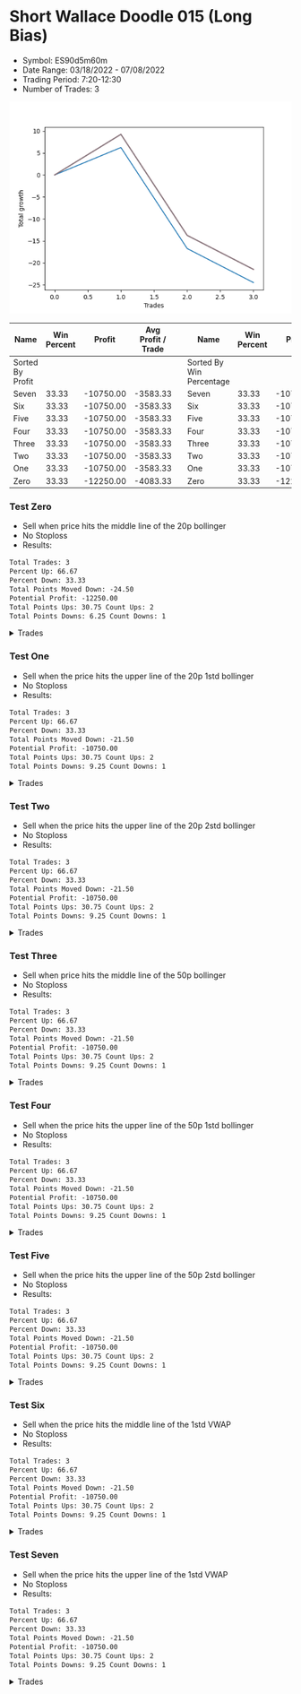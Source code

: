 # Short Wallace Doodle 015 (Long Bias)
- Symbol: ES90d5m60m
- Date Range: 03/18/2022 - 07/08/2022
- Trading Period: 7:20-12:30
- Number of Trades: 3

![Plot](ShortWallaceDoodle015ES90d5m60m(LongBias).png)

| Name | Win Percent | Profit | Avg Profit / Trade |     | Name | Win Percent | Profit | Avg Profit / Trade |
| ---- | ----------- | ------ | ------------------ | --- | ---- | ----------- | ------ | ------------------ |
| Sorted By <br> Profit | | | | | Sorted By <br> Win Percentage ||||
| Seven | 33.33 | -10750.00 | -3583.33 |     | Seven | 33.33 | -10750.00 | -3583.33 |
| Six | 33.33 | -10750.00 | -3583.33 |     | Six | 33.33 | -10750.00 | -3583.33 |
| Five | 33.33 | -10750.00 | -3583.33 |     | Five | 33.33 | -10750.00 | -3583.33 |
| Four | 33.33 | -10750.00 | -3583.33 |     | Four | 33.33 | -10750.00 | -3583.33 |
| Three | 33.33 | -10750.00 | -3583.33 |     | Three | 33.33 | -10750.00 | -3583.33 |
| Two | 33.33 | -10750.00 | -3583.33 |     | Two | 33.33 | -10750.00 | -3583.33 |
| One | 33.33 | -10750.00 | -3583.33 |     | One | 33.33 | -10750.00 | -3583.33 |
| Zero | 33.33 | -12250.00 | -4083.33 |     | Zero | 33.33 | -12250.00 | -4083.33 |

### Test Zero
* Sell when price hits the middle line of the 20p bollinger
* No Stoploss
* Results:
```
Total Trades: 3
Percent Up: 66.67
Percent Down: 33.33
Total Points Moved Down: -24.50
Potential Profit: -12250.00
Total Points Ups: 30.75 Count Ups: 2
Total Points Downs: 6.25 Count Downs: 1
```

<details><summary>Trades</summary>

<code>In: 2022-03-24 08:30:00		Out: 2022-03-24 09:17:15		Total Position Time: 47:15		Total Move Down: 6.25		Total to Date: 6.25</code> <br />
<code>In: 2022-05-27 12:10:00		Out: 2022-05-27 13:40:55		Total Position Time: 90:55		Total Move Down: -23.00		Total to Date: -16.75</code> <br />
<code>In: 2022-07-05 11:40:00		Out: 2022-07-05 12:40:55		Total Position Time: 60:55		Total Move Down: -7.75		Total to Date: -24.50</code> <br />


</details>

### Test One
* Sell when the price hits the upper line of the 20p 1std bollinger
* No Stoploss
* Results:
```
Total Trades: 3
Percent Up: 66.67
Percent Down: 33.33
Total Points Moved Down: -21.50
Potential Profit: -10750.00
Total Points Ups: 30.75 Count Ups: 2
Total Points Downs: 9.25 Count Downs: 1
```

<details><summary>Trades</summary>

<code>In: 2022-03-24 08:30:00		Out: 2022-03-24 09:30:55		Total Position Time: 60:55		Total Move Down: 9.25		Total to Date: 9.25</code> <br />
<code>In: 2022-05-27 12:10:00		Out: 2022-05-27 13:40:55		Total Position Time: 90:55		Total Move Down: -23.00		Total to Date: -13.75</code> <br />
<code>In: 2022-07-05 11:40:00		Out: 2022-07-05 12:40:55		Total Position Time: 60:55		Total Move Down: -7.75		Total to Date: -21.50</code> <br />


</details>

### Test Two
* Sell when the price hits the upper line of the 20p 2std bollinger
* No Stoploss
* Results:
```
Total Trades: 3
Percent Up: 66.67
Percent Down: 33.33
Total Points Moved Down: -21.50
Potential Profit: -10750.00
Total Points Ups: 30.75 Count Ups: 2
Total Points Downs: 9.25 Count Downs: 1
```

<details><summary>Trades</summary>

<code>In: 2022-03-24 08:30:00		Out: 2022-03-24 09:30:55		Total Position Time: 60:55		Total Move Down: 9.25		Total to Date: 9.25</code> <br />
<code>In: 2022-05-27 12:10:00		Out: 2022-05-27 13:40:55		Total Position Time: 90:55		Total Move Down: -23.00		Total to Date: -13.75</code> <br />
<code>In: 2022-07-05 11:40:00		Out: 2022-07-05 12:40:55		Total Position Time: 60:55		Total Move Down: -7.75		Total to Date: -21.50</code> <br />


</details>

### Test Three
* Sell when price hits the middle line of the 50p bollinger
* No Stoploss
* Results:
```
Total Trades: 3
Percent Up: 66.67
Percent Down: 33.33
Total Points Moved Down: -21.50
Potential Profit: -10750.00
Total Points Ups: 30.75 Count Ups: 2
Total Points Downs: 9.25 Count Downs: 1
```

<details><summary>Trades</summary>

<code>In: 2022-03-24 08:30:00		Out: 2022-03-24 09:30:55		Total Position Time: 60:55		Total Move Down: 9.25		Total to Date: 9.25</code> <br />
<code>In: 2022-05-27 12:10:00		Out: 2022-05-27 13:40:55		Total Position Time: 90:55		Total Move Down: -23.00		Total to Date: -13.75</code> <br />
<code>In: 2022-07-05 11:40:00		Out: 2022-07-05 12:40:55		Total Position Time: 60:55		Total Move Down: -7.75		Total to Date: -21.50</code> <br />


</details>

### Test Four
* Sell when the price hits the upper line of the 50p 1std bollinger
* No Stoploss
* Results:
```
Total Trades: 3
Percent Up: 66.67
Percent Down: 33.33
Total Points Moved Down: -21.50
Potential Profit: -10750.00
Total Points Ups: 30.75 Count Ups: 2
Total Points Downs: 9.25 Count Downs: 1
```

<details><summary>Trades</summary>

<code>In: 2022-03-24 08:30:00		Out: 2022-03-24 09:30:55		Total Position Time: 60:55		Total Move Down: 9.25		Total to Date: 9.25</code> <br />
<code>In: 2022-05-27 12:10:00		Out: 2022-05-27 13:40:55		Total Position Time: 90:55		Total Move Down: -23.00		Total to Date: -13.75</code> <br />
<code>In: 2022-07-05 11:40:00		Out: 2022-07-05 12:40:55		Total Position Time: 60:55		Total Move Down: -7.75		Total to Date: -21.50</code> <br />


</details>

### Test Five
* Sell when the price hits the upper line of the 50p 2std bollinger
* No Stoploss
* Results:
```
Total Trades: 3
Percent Up: 66.67
Percent Down: 33.33
Total Points Moved Down: -21.50
Potential Profit: -10750.00
Total Points Ups: 30.75 Count Ups: 2
Total Points Downs: 9.25 Count Downs: 1
```

<details><summary>Trades</summary>

<code>In: 2022-03-24 08:30:00		Out: 2022-03-24 09:30:55		Total Position Time: 60:55		Total Move Down: 9.25		Total to Date: 9.25</code> <br />
<code>In: 2022-05-27 12:10:00		Out: 2022-05-27 13:40:55		Total Position Time: 90:55		Total Move Down: -23.00		Total to Date: -13.75</code> <br />
<code>In: 2022-07-05 11:40:00		Out: 2022-07-05 12:40:55		Total Position Time: 60:55		Total Move Down: -7.75		Total to Date: -21.50</code> <br />


</details>

### Test Six
* Sell when the price hits the middle line of the 1std VWAP
* No Stoploss
* Results:
```
Total Trades: 3
Percent Up: 66.67
Percent Down: 33.33
Total Points Moved Down: -21.50
Potential Profit: -10750.00
Total Points Ups: 30.75 Count Ups: 2
Total Points Downs: 9.25 Count Downs: 1
```

<details><summary>Trades</summary>

<code>In: 2022-03-24 08:30:00		Out: 2022-03-24 09:30:55		Total Position Time: 60:55		Total Move Down: 9.25		Total to Date: 9.25</code> <br />
<code>In: 2022-05-27 12:10:00		Out: 2022-05-27 13:40:55		Total Position Time: 90:55		Total Move Down: -23.00		Total to Date: -13.75</code> <br />
<code>In: 2022-07-05 11:40:00		Out: 2022-07-05 12:40:55		Total Position Time: 60:55		Total Move Down: -7.75		Total to Date: -21.50</code> <br />


</details>

### Test Seven
* Sell when the price hits the upper line of the 1std VWAP
* No Stoploss
* Results:
```
Total Trades: 3
Percent Up: 66.67
Percent Down: 33.33
Total Points Moved Down: -21.50
Potential Profit: -10750.00
Total Points Ups: 30.75 Count Ups: 2
Total Points Downs: 9.25 Count Downs: 1
```

<details><summary>Trades</summary>

<code>In: 2022-03-24 08:30:00		Out: 2022-03-24 09:30:55		Total Position Time: 60:55		Total Move Down: 9.25		Total to Date: 9.25</code> <br />
<code>In: 2022-05-27 12:10:00		Out: 2022-05-27 13:40:55		Total Position Time: 90:55		Total Move Down: -23.00		Total to Date: -13.75</code> <br />
<code>In: 2022-07-05 11:40:00		Out: 2022-07-05 12:40:55		Total Position Time: 60:55		Total Move Down: -7.75		Total to Date: -21.50</code> <br />


</details>